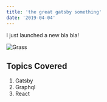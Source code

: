 ```yaml
---
title: 'the great gatsby something'
date: '2019-04-04'
---
```


I just launched a new bla bla!

![Grass](./grass.jpg)

## Topics Covered

1. Gatsby
2. Graphql
3. React
